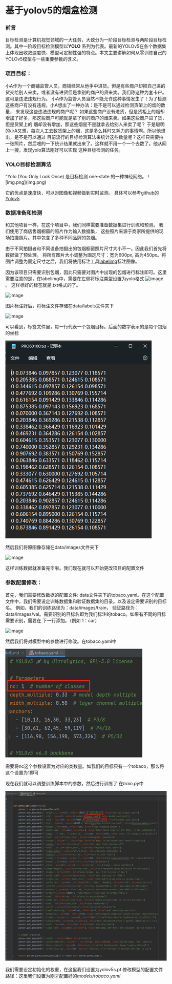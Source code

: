 <h1>基于yolov5的烟盒检测</h1>
<h3>前言</h3>
目标检测是计算机视觉领域的一大任务，大致分为一阶段目标检测与两阶段目标检测。其中一阶段目标检测模型以<b>YOLO</b>
系列为代表。最新的YOLOv5在各个数据集上体现出收敛速度快、模型可定制性强的特点。本文主要讲解如何从零训练自己的YOLOv5模型与一些重要参数的含义。
 
<h3>项目目标：</h3>
小A作为一个商铺监管人员，商铺经常从他手中进货。但是有些商户却把自己进的货交给别人来卖，或者没有进货但是拿别的商户的货来卖。我们称这种为套卡户。
这可是违法违规行为。 小A作为监管人员当然不能允许这种事情发生了！为了检测这些商户有没有违规，小A想出了一种办法：是不是可以通过检测货架上的烟的数量，
来发现这些违法违规的商户呢？ 如果这些商户没有进货，但是货柜上的烟却增加了好多，那这些商户可能就是拿了别的商户的烟来卖。如果这些商户进了货，但是货架上的
烟却没有增加，那这些烟是不是就拿去给别人来卖了呢？ 于是聪明的小A又想，每次人工去数货架上的烟，这是多么耗时又耗力的事情啊。所以他想出，是不是可以通过
目前流行的目标检测算法来统计这些数量呢？这样只需要拍一张照片，然后嗖的一下统计结果就出来了。这样就不用一个一个去数了。他从网上一搜，发现yolo算法刚好可以实现
这种目标检测的任务。



<h3>YOLO目标检测算法</h3>
“Yolo (You Only Look Once) 是目标检测 one-state 的一种神经网络。
![img.png](img.png)

它的优点是速度快，可以对图像和视频做到实时监测。
具体可以参考github的<a href = "https://github.com/ultralytics/yolov5">Yolov5</a>


<h3>数据准备和检测</h3>
和其他项目一样，在这个项目中，我们同样需要准备数据集进行训练和预测。 我们使用了商店售烟橱窗的照片作为输入数据集，
这些照片来源于商家所提供的现场拍摄照片。其中包含了多种不同品牌的包烟。

由于不同拍摄者和不同设备拍摄出的包烟橱窗照片尺寸大小不一。因此我们首先将数据做了预处理。
将所有图片大小调整为固定尺寸：宽为600px, 高为450px。将图片调整为固定尺寸之后，我们将使用标注工具<a href = "https://github.com/heartexlabs/labelImg">labelimg</a>标注图像。

因为该项目只需要识别包烟，因此只需要对图片中出现的包烟进行标注即可。这里需要注意的是，在labelimg中，需要在左侧将标注类型设置为yolo格式
![image](https://user-images.githubusercontent.com/30151896/201564435-2831eea4-2d6e-42dd-9085-f5ef7049bd03.png) 。 
这样标好的标签就是.txt格式的了。

![image](https://user-images.githubusercontent.com/30151896/201564443-456a9aba-53dd-40dd-816a-4d4c20e24a30.png)

图片标注好后，将标注文件存储在data/labels文件夹下

![image](https://user-images.githubusercontent.com/30151896/201564466-1d06f51b-7e53-4069-9ba4-0379ea7e12cf.png)


可以看到，标签文件里，每一行代表一个包烟目标。后面的数字表示的是每个包烟的坐标

![img_1.png](img_1.png)



然后我们将原图像存储在data/images文件夹下

![image](https://user-images.githubusercontent.com/30151896/201564477-73fcbaf5-742d-48a0-acfe-4ac3d248a747.png)

这样训练数据就准备完毕啦。我们现在就可以开始更改项目的配置文件


<h3>参数配置修改：</h3>
首先，我们需要修改数据的配置文件: data文件夹下的tobaco.yaml。在这个配置文件中，我们需要设定训练数据集和验证数据集的目录。以及设定需要识别的目标名。
例如，我们的训练路径为：data/images/train， 验证路径为：data/images/val。需要识别的目标名即为我们标注的tobaco。如果有不同的目标需要识别，需要在
下一行添加。（例如 1：car）

![image](https://user-images.githubusercontent.com/30151896/201565309-2b3b015b-49b0-4588-aa4b-f98725eb706c.png)


 
然后我们将对模型中的参数进行修改。在tobaco.yaml中

![img_2.png](img_2.png)

需要将nc这个参数设置为对应的类数量。如我们的目标只有一个tobaco，那么将这个设置为1即可

现在我们就可以调整训练脚本中的参数，然后进行训练了
在<i>train.py</i>中

![img_3.png](img_3.png)

我们需要设定初始化的权重，在这里我们设置为yolov5s.pt
修改模型的配置文件路径：这里我们设置为刚才配置好的<i>models/tobaco.yaml</i>




 





